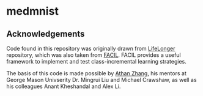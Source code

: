 # medmnist

## Acknowledgements

Code found in this repository was originally drawn from [LifeLonger](https://github.com/mmderakhshani/LifeLonger) repository, which was also taken from [FACIL](https://github.com/mmasana/FACIL). FACIL provides a useful framework to implement and test class-incremental learning strategies.

The basis of this code is made possible by [Athan Zhang](https://github.com/athanzxyt), his mentors at George Mason Univserity Dr. Mingrui Liu and Michael Crawshaw, as well as his colleagues Anant Kheshandal and Alex Li.
